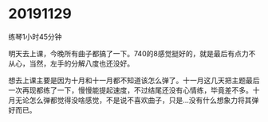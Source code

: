 # 20191129

练琴1小时45分钟

明天去上课，今晚所有曲子都搞了一下。740的8感觉挺好的，就是最后有点力不从心，当然，左手的分解八度也还没好。

想去上课主要是因为十月和十一月都不知道该怎么弹了。十一月这几天把主题最后一次再现都练了一下，慢慢能提起速度，不过结尾还没有心情练，毕竟差不多。十月无论怎么弹都觉得没啥感觉，不是说不喜欢曲子，只是...没有什么想象力将其弹好而已。
